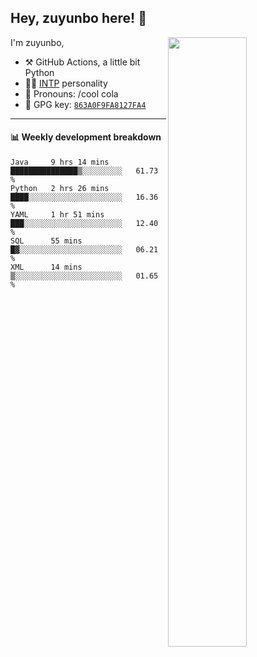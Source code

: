 

## Hey, zuyunbo here! :wave: 
[<img align="right" width="50%" src="https://github-readme-stats.vercel.app/api?username=zuyunbo&theme=dark&show_icons=true">](https://metrics.lecoq.io/ouuan?template=classic)

I'm zuyunbo,

-   :hammer_and_pick: GitHub Actions, a little bit Python
-   :man_scientist: [INTP](https://www.16personalities.com/profiles/3302586f07ca3) personality
-   :man: Pronouns: /cool cola
-   :key: GPG key: [`863A0F9FA8127FA4`](https://github.com/zuyunbo.gpg)

---

#### :bar_chart: Weekly development breakdown
<!--START_SECTION:waka-->
```text
Java     9 hrs 14 mins   ███████████████▒░░░░░░░░░   61.73 % 
Python   2 hrs 26 mins   ████░░░░░░░░░░░░░░░░░░░░░   16.36 % 
YAML     1 hr 51 mins    ███░░░░░░░░░░░░░░░░░░░░░░   12.40 % 
SQL      55 mins         █▓░░░░░░░░░░░░░░░░░░░░░░░   06.21 % 
XML      14 mins         ▒░░░░░░░░░░░░░░░░░░░░░░░░   01.65 % 
```
<!--END_SECTION:waka-->

